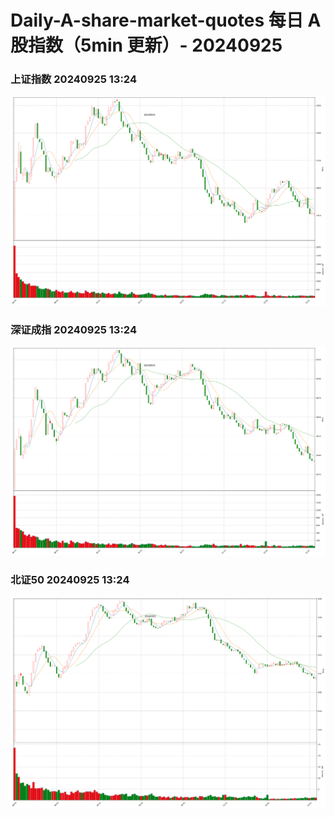 
# Daily-A-share-market-quotes 每日 A 股指数（5min 更新）- 20240925

### 上证指数 20240925 13:24
![](./fig/2024/9/20240925-sh000001.png)

### 深证成指 20240925 13:24
![](./fig/2024/9/20240925-sz399001.png)

### 北证50 20240925 13:24
![](./fig/2024/9/20240925-bj899050.png)
